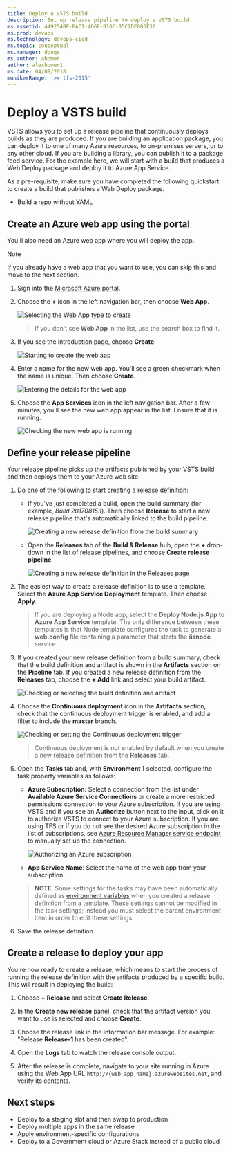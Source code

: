 ```yaml
---
title: Deploy a VSTS build
description: Set up release pipeline to deploy a VSTS build
ms.assetid: 449254BF-EAC1-466E-B10C-85C2DE086F30
ms.prod: devops
ms.technology: devops-cicd
ms.topic: conceptual
ms.manager: douge
ms.author: ahomer
author: alexhomer1
ms.date: 04/09/2018
monikerRange: '>= tfs-2015'
---
```


# Deploy a VSTS build

VSTS allows you to set up a release pipeline that continuously deploys builds as they are produced. If you are building an application package, you can deploy it to one of many Azure resources, to on-premises servers, or to any other cloud. If you are building a library, you can publish it to a package feed service. For the example here, we will start with a build that produces a Web Deploy package and deploy it to Azure App Service.

As a pre-requisite, make sure you have completed the following quickstart to create a build that publishes a Web Deploy package.

* Build a repo without YAML

## Create an Azure web app using the portal

You'll also need an Azure web app where you will deploy the app.

> [!NOTE]
> If you already have a web app that you want to use, you can skip this and move to the next section.

1. Sign into the [Microsoft Azure portal](https://portal.azure.com).

1. Choose the **+** icon in the left navigation bar, then choose **Web App**.
 
   ![Selecting the Web App type to create](_img/create-webapp-01.png)

   >If you don't see **Web App** in the list, use the search box to find it.

1. If you see the introduction page, choose **Create**.

   ![Starting to create the web app](_img/create-webapp-02.png)

1. Enter a name for the new web app. You'll see a green checkmark when the name is unique.
   Then choose **Create**.  

   ![Entering the details for the web app](_img/create-webapp-03.png)

1. Choose the **App Services** icon in the left navigation bar.
   After a few minutes, you'll see the new web app appear in the list.
   Ensure that it is running. 

   ![Checking the new web app is running](_img/create-webapp-04.png)

## Define your release pipeline

Your release pipeline picks up the artifacts published by your VSTS build and then deploys them to your Azure web site.

1. Do one of the following to start creating a release definition:

   * If you've just completed a build, open the build summary (for example, _Build 20170815.1_).
     Then choose **Release** to start a new release pipeline that's automatically linked to the build pipeline.

     ![Creating a new release definition from the build summary](_img/release-from-build-summary.png)

   * Open the **Releases** tab of the **Build &amp; Release** hub, open the **+** drop-down
     in the list of release pipelines, and choose **Create release pipeline**.

     ![Creating a new release definition in the Releases page](_img/release-from-release-page.png)

1. The easiest way to create a release definition is to use a template. Select the **Azure App Service Deployment** template. Then choose **Apply**.

   > If you are deploying a Node app, select the **Deploy Node.js App to Azure App Service** template. The only difference between these templates is that Node template configures the task to generate a **web.config** file containing a parameter that starts the **iisnode** service.

1. If you created your new release definition from a build summary, check that the build definition and artifact
   is shown in the **Artifacts** section on the **Pipeline** tab. If you created a new release definition from
   the **Releases** tab, choose the **+ Add** link and select your build artifact.

   ![Checking or selecting the build definition and artifact](_img/confirm-or-add-artifact.png)

1. Choose the **Continuous deployment** icon in the **Artifacts** section, check that the
   continuous deployment trigger is enabled, and add a filter to include the **master** branch.

   ![Checking or setting the Continuous deployment trigger](_img/confirm-or-set-cd-trigger.png)

   > Continuous deployment is not enabled by default when you create a new release definition from the **Releases** tab.

1. Open the **Tasks** tab and, with **Environment 1** selected, configure the task property variables as follows:

   * **Azure Subscription:** Select a connection from the list under **Available Azure Service Connections** or create a more restricted permissions connection to your Azure subscription.
     If you are using VSTS and if you see an **Authorize** button next to the input, click on it to authorize VSTS to connect to your Azure subscription. If you are using TFS or if you do not see
     the desired Azure subscription in the list of subscriptions, see [Azure Resource Manager service endpoint](../concepts/library/service-endpoints.md#sep-azure-rm) to manually set up the connection.

     ![Authorizing an Azure subscription](_img/authorize-azure-subscription-in-new-release-definition.png)

   * **App Service Name**: Select the name of the web app from your subscription.

   > **NOTE**: Some settings for the tasks may have been automatically defined as
   [environment variables](../concepts/definitions/release/variables.md#custom-variables)
   when you created a release definition from a template.
   These settings cannot be modified in the task settings; instead you must 
   select the parent environment item in order to edit these settings.

1. Save the release definition.

## Create a release to deploy your app

You're now ready to create a release, which means to start the process of running the release definition with the artifacts produced by a specific build. This will result in deploying the build:

1. Choose **+ Release** and select **Create Release**.

1. In the **Create new release** panel, check that the artifact version you want to use is selected and choose **Create**.

1. Choose the release link in the information bar message. For example: "Release **Release-1** has been created".

1. Open the **Logs** tab to watch the release console output.

1. After the release is complete, navigate to your site running in Azure using the Web App URL `http://{web_app_name}.azurewebsites.net`, and verify its contents.

## Next steps

* Deploy to a staging slot and then swap to production
* Deploy multiple apps in the same release
* Apply environment-specific configurations
* Deploy to a Government cloud or Azure Stack instead of a public cloud